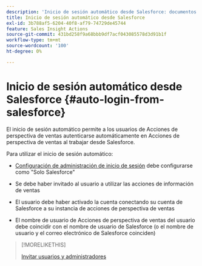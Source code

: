 ```yaml
---
description: 'Inicio de sesión automático desde Salesforce: documentos de Marketo: documentación del producto'
title: Inicio de sesión automático desde Salesforce
exl-id: 3b788af5-6204-40f8-af79-74729de45744
feature: Sales Insight Actions
source-git-commit: 431bd258f9a68bbb9df7acf043085578d3d91b1f
workflow-type: tm+mt
source-wordcount: '100'
ht-degree: 0%

---
```


# Inicio de sesión automático desde Salesforce {#auto-login-from-salesforce}

El inicio de sesión automático permite a los usuarios de Acciones de perspectiva de ventas autenticarse automáticamente en Acciones de perspectiva de ventas al trabajar desde Salesforce.

Para utilizar el inicio de sesión automático:

* [Configuración de administración de inicio de sesión](/help/marketo/product-docs/marketo-sales-insight/actions/admin/login-management-settings.md) debe configurarse como &quot;Solo Salesforce&quot;

* Se debe haber invitado al usuario a utilizar las acciones de información de ventas

* El usuario debe haber activado la cuenta conectando su cuenta de Salesforce a su instancia de acciones de perspectiva de ventas

* El nombre de usuario de Acciones de perspectiva de ventas del usuario debe coincidir con el nombre de usuario de Salesforce (o el nombre de usuario y el correo electrónico de Salesforce coinciden)

>[!MORELIKETHIS]
>
>[Invitar usuarios y administradores](/help/marketo/product-docs/marketo-sales-insight/actions/admin/invite-users-and-admins.md)
